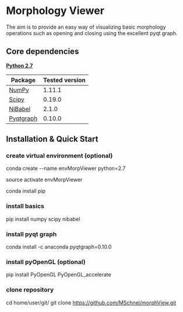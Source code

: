 # Morphology Viewer

The aim is to provide an easy way of visualizing basic morphology operations
such as opening and closing using the excellent pyqt graph.

## Core dependencies
[**Python 2.7**](https://www.python.org/download/releases/2.7/)

| Package                                 | Tested version |
|-----------------------------------------|----------------|
| [NumPy](http://www.numpy.org/)          | 1.11.1         |
| [Scipy](https://www.scipy.org/)         | 0.19.0         |
| [NiBabel](http://nipy.org/nibabel/)     | 2.1.0          |
| [Pyqtgraph](http://www.pyqtgraph.org/)  | 0.10.0         |

## Installation & Quick Start

### create virtual environment (optional)
conda create --name envMorpViewer python=2.7

source activate envMorpViewer

conda install pip

### install basics
pip install numpy scipy nibabel

### install pyqt graph
conda install -c anaconda pyqtgraph=0.10.0

### install pyOpenGL (optional)
pip install PyOpenGL PyOpenGL_accelerate

### clone repository
cd home/user/git/
git clone https://github.com/MSchnei/morphView.git
